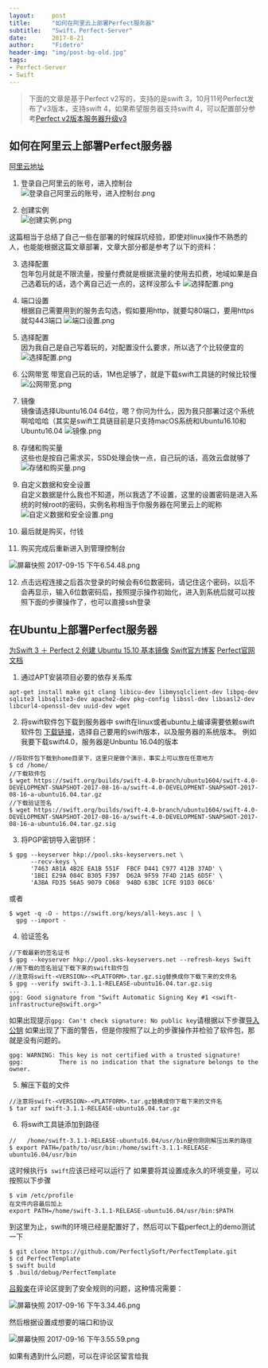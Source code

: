 ```yaml
---
layout:     post
title:      "如何在阿里云上部署Perfect服务器"
subtitle:   "Swift，Perfect-Server"
date:       2017-8-21
author:     "Fidetro"
header-img: "img/post-bg-old.jpg"
tags:
- Perfect-Server
- Swift
---  
```



> 下面的文章是基于Perfect v2写的，支持的是swift 3，10月11号Perfect发布了v3版本，支持swift 4，如果希望服务器支持swift 4，可以配置部分参考[Perfect v2版本服务器升级v3](https://fidetro.github.io/2017/10/19/Perfect-v2版本服务器升级v3/)  


## 如何在阿里云上部署Perfect服务器
[阿里云地址](https://www.aliyun.com/)
1. 登录自己阿里云的账号，进入控制台   
![登录自己阿里云的账号，进入控制台.png](http://foolishtalk.oss-cn-shenzhen.aliyuncs.com/00C3BAD3-3C65-4B5F-87C2-081F101F8861.png)

2. 创建实例   
![创建实例.png](http://foolishtalk.oss-cn-shenzhen.aliyuncs.com/ED04EC90-DE3C-4F62-9165-DF2CB4833620.png)

这篇相当于总结了自己一些在部署的时候踩坑经验，即使对linux操作不熟悉的人，也能能根据这篇文章部署，文章大部分都是参考了以下的资料：   

3. 选择配置   
包年包月就是不限流量，按量付费就是根据流量的使用去扣费，地域如果是自己选着玩的话，选个离自己近一点的，这样没那么卡
![选择配置.png](http://foolishtalk.oss-cn-shenzhen.aliyuncs.com/753AEF9A-47EF-4B58-B4D0-DA7E212C48B3.png)


4. 端口设置    
根据自己需要用到的服务去勾选，假如要用http，就要勾80端口，要用https就勾443端口
![端口设置.png](http://foolishtalk.oss-cn-shenzhen.aliyuncs.com/76F22B6F-ABDF-45DC-804D-50D84E82A7D2.png)

5. 选择配置   
因为我自己是自己写着玩的，对配置没什么要求，所以选了个比较便宜的
![选择配置.png](http://foolishtalk.oss-cn-shenzhen.aliyuncs.com/50BE7137-8340-4B90-8572-0711DD7259FA.png)

6. 公网带宽 
带宽自己玩的话，1M也足够了，就是下载swift工具链的时候比较慢
![公网带宽.png](http://foolishtalk.oss-cn-shenzhen.aliyuncs.com/BBFEDAFE-3632-40B3-86D4-F1035C927039.png)

7. 镜像   
镜像请选择Ubuntu16.04 64位，嗯？你问为什么，因为我只部署过这个系统啊哈哈哈（其实是swift工具链目前是只支持macOS系统和Ubuntu16.10和Ubuntu16.04
![镜像.png](http://foolishtalk.oss-cn-shenzhen.aliyuncs.com/C089B50A-B5BA-4C66-BFB9-CBCD6EC4E51C.png)

8. 存储和购买量   
这些也是按自己需求买，SSD处理会快一点，自己玩的话，高效云盘就够了
![存储和购买量.png](http://foolishtalk.oss-cn-shenzhen.aliyuncs.com/A7055D0D-F48E-4823-B824-82EE53764825.png)
9. 自定义数据和安全设置   
自定义数据是什么我也不知道，所以我选了不设置，这里的设置密码是进入系统的时候root的密码，实例名称相当于你服务器在阿里云上的昵称
![自定义数据和安全设置.png](http://foolishtalk.oss-cn-shenzhen.aliyuncs.com/B936E7C4-6BFC-406D-88E8-A7FD57F3EF82.png)
10. 最后就是购买，付钱   

11. 购买完成后重新进入到管理控制台   

![屏幕快照 2017-09-15 下午6.54.48.png](http://foolishtalk.oss-cn-shenzhen.aliyuncs.com/6ACD1478-8BF5-40D3-99CC-2BCBFE01EEF8.png)

12. 点击远程连接之后首次登录的时候会有6位数密码，请记住这个密码，以后不会再显示，输入6位数密码后，按照提示操作初始化，进入到系统后就可以按照下面的步骤操作了，也可以直接ssh登录

## 在Ubuntu上部署Perfect服务器
[为Swift 3 ＋ Perfect 2 创建 Ubuntu 15.10 基本镜像](https://github.com/PerfectlySoft/PerfectDocs/blob/master/guide.zh_CN/deployment-Ubuntu1510.md)
[Swift官方博客](https://swift.org)
[Perfect官网文档](https://www.perfect.org/docs/gettingStartedFromScratch_zh_CN.html)


1. 通过APT安装项目必要的依存关系库
```
apt-get install make git clang libicu-dev libmysqlclient-dev libpq-dev sqlite3 libsqlite3-dev apache2-dev pkg-config libssl-dev libsasl2-dev libcurl4-openssl-dev uuid-dev wget
```
2. 将swift软件包下载到服务器中
swift在linux或者ubuntu上编译需要依赖swift软件包
[下载链接](https://swift.org/download/#releases)，选择自己要用的swift版本，以及服务器的系统版本。
例如我要下载swift4.0，服务器是Unbuntu 16.04的版本
```
//将软件包下载到home目录下，这里只是做个演示，事实上可以放在任意地方
$ cd /home/
//下载软件包
$ wget https://swift.org/builds/swift-4.0-branch/ubuntu1604/swift-4.0-DEVELOPMENT-SNAPSHOT-2017-08-16-a/swift-4.0-DEVELOPMENT-SNAPSHOT-2017-08-16-a-ubuntu16.04.tar.gz
//下载验证签名
$ wget https://swift.org/builds/swift-4.0-branch/ubuntu1604/swift-4.0-DEVELOPMENT-SNAPSHOT-2017-08-16-a/swift-4.0-DEVELOPMENT-SNAPSHOT-2017-08-16-a-ubuntu16.04.tar.gz.sig
```
3. 将PGP密钥导入密钥环：
```
$ gpg --keyserver hkp://pool.sks-keyservers.net \
      --recv-keys \
      '7463 A81A 4B2E EA1B 551F  FBCF D441 C977 412B 37AD' \
      '1BE1 E29A 084C B305 F397  D62A 9F59 7F4D 21A5 6D5F' \
      'A3BA FD35 56A5 9079 C068  94BD 63BC 1CFE 91D3 06C6'
```
或者
```
$ wget -q -O - https://swift.org/keys/all-keys.asc | \
  gpg --import -
```
4. 验证签名
```
//下载最新的签名证书
$ gpg --keyserver hkp://pool.sks-keyservers.net --refresh-keys Swift
//用下载的签名验证下载下来的swift软件包
//注意将swift-<VERSION>-<PLATFORM>.tar.gz.sig替换成你下载下来的文件名
$ gpg --verify swift-3.1.1-RELEASE-ubuntu16.04.tar.gz.sig
...
gpg: Good signature from "Swift Automatic Signing Key #1 <swift-infrastructure@swift.org>"
```
如果出现提示`gpg: Can't check signature: No public key`请根据以下步骤[导入公钥](https://swift.org/download/#active-signing-keys)
如果出现了下面的警告，但是你按照了以上的步骤操作并检验了软件包，那就是没有问题的。
```
gpg: WARNING: This key is not certified with a trusted signature!
gpg:          There is no indication that the signature belongs to the owner.
```
5. 解压下载的文件
```
//注意将swift-<VERSION>-<PLATFORM>.tar.gz替换成你下载下来的文件名
$ tar xzf swift-3.1.1-RELEASE-ubuntu16.04.tar.gz
```
6. 将swift工具链添加到路径
```
//   /home/swift-3.1.1-RELEASE-ubuntu16.04/usr/bin是你刚刚解压出来的路径
$ export PATH=/path/to/usr/bin:/home/swift-3.1.1-RELEASE-ubuntu16.04/usr/bin
```
这时候执行`$ swift`应该已经可以运行了
如果要将其设置成永久的环境变量，可以按照以下步骤
```
$ vim /etc/profile
在文件内容最后加上
export PATH=/home/swift-3.1.1-RELEASE-ubuntu16.04/usr/bin:$PATH
```

到这里为止，swift的环境已经是配置好了，然后可以下载perfect上的demo测试一下
```
$ git clone https://github.com/PerfectlySoft/PerfectTemplate.git
$ cd PerfectTemplate
$ swift build
$ .build/debug/PerfectTemplate
```
[吕毅楽](http://www.jianshu.com/u/097a14a11101)在评论区提到了安全规则的问题，这种情况需要：

![屏幕快照 2017-09-16 下午3.34.46.png](http://foolishtalk.oss-cn-shenzhen.aliyuncs.com/444F8C63-D47D-4C4D-8A2F-DCCA61BBF07D.png)

然后根据设置成想要的端口和协议

![屏幕快照 2017-09-16 下午3.55.59.png](http://foolishtalk.oss-cn-shenzhen.aliyuncs.com/25023164-A3A4-4F4F-9ABC-B63D6AD48649.png)

如果有遇到什么问题，可以在评论区留言给我
